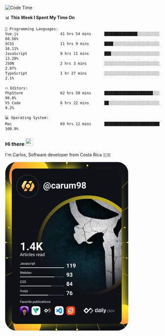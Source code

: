 
<!--START_SECTION:waka-->
![Code Time](http://img.shields.io/badge/Code%20Time-8%2C371%20hrs%2055%20mins-blue)

📊 **This Week I Spent My Time On** 

```text
💬 Programming Languages: 
Vue.js                   41 hrs 54 mins      ███████████████░░░░░░░░░░   60.56% 
SCSS                     11 hrs 9 mins       ████░░░░░░░░░░░░░░░░░░░░░   16.11% 
JavaScript               9 hrs 11 mins       ███░░░░░░░░░░░░░░░░░░░░░░   13.28% 
JSON                     2 hrs 3 mins        ░░░░░░░░░░░░░░░░░░░░░░░░░   2.97% 
TypeScript               1 hr 27 mins        ░░░░░░░░░░░░░░░░░░░░░░░░░   2.1%

🔥 Editors: 
PhpStorm                 62 hrs 50 mins      ██████████████████████░░░   90.8% 
VS Code                  6 hrs 22 mins       ██░░░░░░░░░░░░░░░░░░░░░░░   9.2%

💻 Operating System: 
Mac                      69 hrs 12 mins      █████████████████████████   100.0%

```


<!--END_SECTION:waka-->

### Hi there <img src="https://media.giphy.com/media/hvRJCLFzcasrR4ia7z/giphy.gif" width="25px" height="25px">

I'm Carlos, Software developer from Costa Rica 🇨🇷

<a href="https://app.daily.dev/carum98"><img src="https://github.com/carum98/carum98/blob/main/devcard.svg" width="400" alt="Carlos Umaña Acevedo's Dev Card"/></a>
